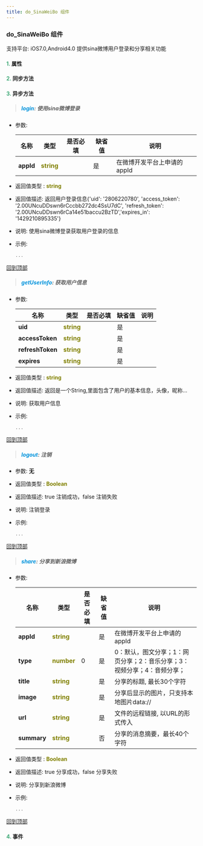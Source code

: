```yaml
---
title: do_SinaWeiBo 组件
---
```


### do_SinaWeiBo 组件

 支持平台: iOS7.0,Android4.0
 提供sina微博用户登录和分享相关功能

#### <font color ='#40A977'>**1.**</font> 属性

#### <font color ='#40A977'>**2.**</font> 同步方法

#### <font color ='#40A977'>**3.**</font> 异步方法

>##### <font color ='#0092db'>**login**</font>: 使用sina微博登录

- 参数:

  名称 | 类型 |是否必填|缺省值|说明
  ---- |-------------  |--------------|--------|------
  **appId** |<font color ='#808000'>**string**</font> |  | 是|在微博开发平台上申请的appId
- 返回值类型 : <font color ='#808000'>**string**</font>
- 返回值描述: 返回用户登录信息{'uid': '2806220780', 'access_token': '2.00UNcuDDswn6rCccbb272dc4SsU7dC', 'refresh_token': '2.00UNcuDDswn6rCa14e51baccu2BzTD','expires_in': '1429210895335'}
- 说明: 使用sina微博登录获取用户登录的信息
- 示例:

  ```javascript
  ...

  ```

[回到顶部](#top)

>##### <font color ='#0092db'>**getUserInfo**</font>: 获取用户信息

- 参数:

  名称 | 类型 |是否必填|缺省值|说明
  ---- |-------------  |--------------|--------|------
  **uid** |<font color ='#808000'>**string**</font> |  | 是|
  **accessToken** |<font color ='#808000'>**string**</font> |  | 是|
  **refreshToken** |<font color ='#808000'>**string**</font> |  | 是|
  **expires** |<font color ='#808000'>**string**</font> |  | 是|
- 返回值类型 : <font color ='#808000'>**string**</font>
- 返回值描述: 返回是一个String,里面包含了用户的基本信息，头像，昵称...
- 说明: 获取用户信息
- 示例:

  ```javascript
  ...

  ```

[回到顶部](#top)

>##### <font color ='#0092db'>**logout**</font>: 注销

- 参数: **无**
- 返回值类型 : <font color ='#808000'>**Boolean**</font>
- 返回值描述: true 注销成功，false 注销失败
- 说明: 注销登录
- 示例:

  ```javascript
  ...

  ```

[回到顶部](#top)

>##### <font color ='#0092db'>**share**</font>: 分享到新浪微博

- 参数:

  名称 | 类型 |是否必填|缺省值|说明
  ---- |-------------  |--------------|--------|------
  **appId** |<font color ='#808000'>**string**</font> |  | 是|在微博开发平台上申请的appId
  **type** |<font color ='#808000'>**number**</font> | 0 | 是|0：默认，图文分享；1：网页分享；2：音乐分享；3：视频分享；4：音频分享；
  **title** |<font color ='#808000'>**string**</font> |  | 是|分享的标题, 最长30个字符
  **image** |<font color ='#808000'>**string**</font> |  | 是|分享后显示的图片，只支持本地图片data://
  **url** |<font color ='#808000'>**string**</font> |  | 是|文件的远程链接, 以URL的形式传入
  **summary** |<font color ='#808000'>**string**</font> |  | 否|分享的消息摘要，最长40个字符
- 返回值类型 : <font color ='#808000'>**Boolean**</font>
- 返回值描述: true 分享成功，false 分享失败
- 说明: 分享到新浪微博
- 示例:

  ```javascript
  ...

  ```

[回到顶部](#top)


#### <font color ='#40A977'>**4.**</font> 事件



